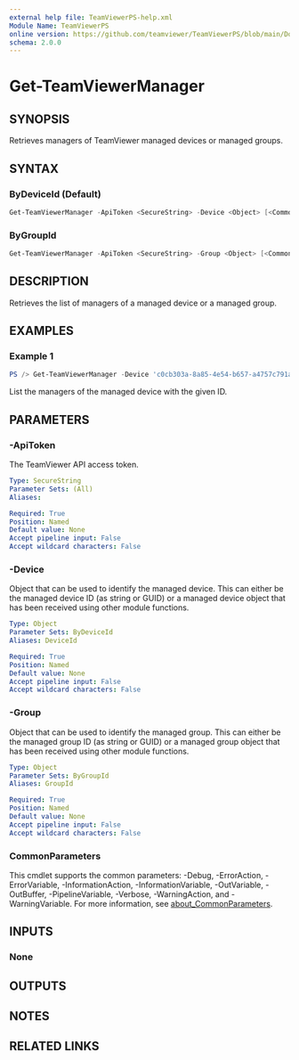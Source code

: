 ```yaml
---
external help file: TeamViewerPS-help.xml
Module Name: TeamViewerPS
online version: https://github.com/teamviewer/TeamViewerPS/blob/main/Docs/Cmdlets_help/Get-TeamViewerManager.md
schema: 2.0.0
---
```


# Get-TeamViewerManager

## SYNOPSIS

Retrieves managers of TeamViewer managed devices or managed groups.

## SYNTAX

### ByDeviceId (Default)

```powershell
Get-TeamViewerManager -ApiToken <SecureString> -Device <Object> [<CommonParameters>]
```

### ByGroupId

```powershell
Get-TeamViewerManager -ApiToken <SecureString> -Group <Object> [<CommonParameters>]
```

## DESCRIPTION

Retrieves the list of managers of a managed device or a managed group.

## EXAMPLES

### Example 1

```powershell
PS /> Get-TeamViewerManager -Device 'c0cb303a-8a85-4e54-b657-a4757c791aef'
```

List the managers of the managed device with the given ID.

## PARAMETERS

### -ApiToken

The TeamViewer API access token.

```yaml
Type: SecureString
Parameter Sets: (All)
Aliases:

Required: True
Position: Named
Default value: None
Accept pipeline input: False
Accept wildcard characters: False
```

### -Device

Object that can be used to identify the managed device.
This can either be the managed device ID (as string or GUID) or a managed device
object that has been received using other module functions.

```yaml
Type: Object
Parameter Sets: ByDeviceId
Aliases: DeviceId

Required: True
Position: Named
Default value: None
Accept pipeline input: False
Accept wildcard characters: False
```

### -Group

Object that can be used to identify the managed group.
This can either be the managed group ID (as string or GUID) or a managed group
object that has been received using other module functions.

```yaml
Type: Object
Parameter Sets: ByGroupId
Aliases: GroupId

Required: True
Position: Named
Default value: None
Accept pipeline input: False
Accept wildcard characters: False
```

### CommonParameters

This cmdlet supports the common parameters: -Debug, -ErrorAction, -ErrorVariable, -InformationAction, -InformationVariable, -OutVariable, -OutBuffer, -PipelineVariable, -Verbose, -WarningAction, and -WarningVariable. For more information, see [about_CommonParameters](http://go.microsoft.com/fwlink/?LinkID=113216).

## INPUTS

### None

## OUTPUTS

## NOTES

## RELATED LINKS
